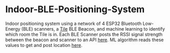 # Indoor-BLE-Positioning-System
Indoor positioning system using a network of 4 ESP32 Bluetooth Low-Energy (BLE) scanners, a [Tile](https://www.thetileapp.com/en-us/) BLE Beacon, and machine learning to identify which room the Tile is in. Each BLE Scanner posts the RSSI signal strength between the beacon and scanner to an API [here](https://ble-network-api.azurewebsites.net/). ML algorithm reads these values to get and post location [here]("https://ble-network-location.azurewebsites.net/").
